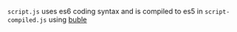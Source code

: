 `script.js` uses es6 coding syntax and is compiled to es5 in `script-compiled.js` using [buble](https://gitlab.com/Rich-Harris/buble) 